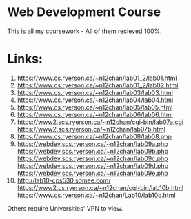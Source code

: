 # Web Development Course
This is all my coursework - All of them recieved 100%.

# Links:
1. https://www.cs.ryerson.ca/~n12chan/lab01_2/lab01.html
2. https://www.cs.ryerson.ca/~n12chan/lab01_2/lab02.html
3. https://www.cs.ryerson.ca/~n12chan/lab03/lab03.html
4. https://www.cs.ryerson.ca/~n12chan/lab04/lab04.html
5. https://www.cs.ryerson.ca/~n12chan/lab05/lab05.html
6. https://www.cs.ryerson.ca/~n12chan/lab06/lab06.html
7. https://www2.scs.ryerson.ca/~n12chan/cgi-bin/lab07a.cgi
   https://www2.scs.ryerson.ca/~n12chan/lab07b.html
8. https://www.cs.ryerson.ca/~n12chan/lab08/lab08.php
9. https://webdev.scs.ryerson.ca/~n12chan/lab09a.php
   https://webdev.scs.ryerson.ca/~n12chan/lab09b.php
   https://webdev.scs.ryerson.ca/~n12chan/lab09c.php
   https://webdev.scs.ryerson.ca/~n12chan/lab09d.php
   https://webdev.scs.ryerson.ca/~n12chan/lab09e.php
10. http://lab10-cps530.somee.com/
    https://www2.cs.ryerson.ca/~n12chan/cgi-bin/lab10b.html
    https://www.cs.ryerson.ca/~n12chan/Lab10/lab10c.html

Others require Universities' VPN to view.
